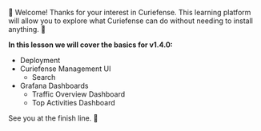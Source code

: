 👋 Welcome! Thanks for your interest in Curiefense. This learning platform will allow you to explore what Curiefense can do without needing to install anything. 🥳

**In this lesson we will cover the basics for v1.4.0:**

* Deployment
* Curiefense Management UI
    * Search
* Grafana Dashboards
    * Traffic Overview Dashboard
    * Top Activities Dashboard

See you at the finish line. 🏁